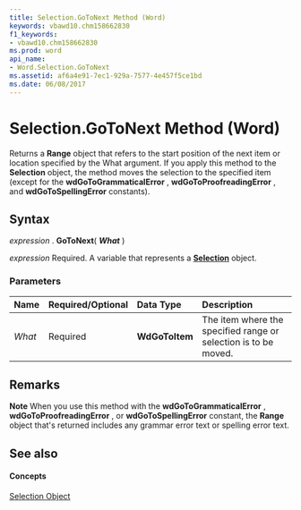 ```yaml
---
title: Selection.GoToNext Method (Word)
keywords: vbawd10.chm158662830
f1_keywords:
- vbawd10.chm158662830
ms.prod: word
api_name:
- Word.Selection.GoToNext
ms.assetid: af6a4e91-7ec1-929a-7577-4e457f5ce1bd
ms.date: 06/08/2017
---
```



# Selection.GoToNext Method (Word)

Returns a **Range** object that refers to the start position of the next item or location specified by the What argument. If you apply this method to the **Selection** object, the method moves the selection to the specified item (except for the **wdGoToGrammaticalError** , **wdGoToProofreadingError** , and **wdGoToSpellingError** constants).


## Syntax

 _expression_ . **GoToNext**( **_What_** )

 _expression_ Required. A variable that represents a **[Selection](selection-object-word.md)** object.


### Parameters



|**Name**|**Required/Optional**|**Data Type**|**Description**|
|:-----|:-----|:-----|:-----|
| _What_|Required| **WdGoToItem**|The item where the specified range or selection is to be moved.|

## Remarks




 **Note**  When you use this method with the **wdGoToGrammaticalError** , **wdGoToProofreadingError** , or **wdGoToSpellingError** constant, the **Range** object that's returned includes any grammar error text or spelling error text.


## See also


#### Concepts


[Selection Object](selection-object-word.md)

